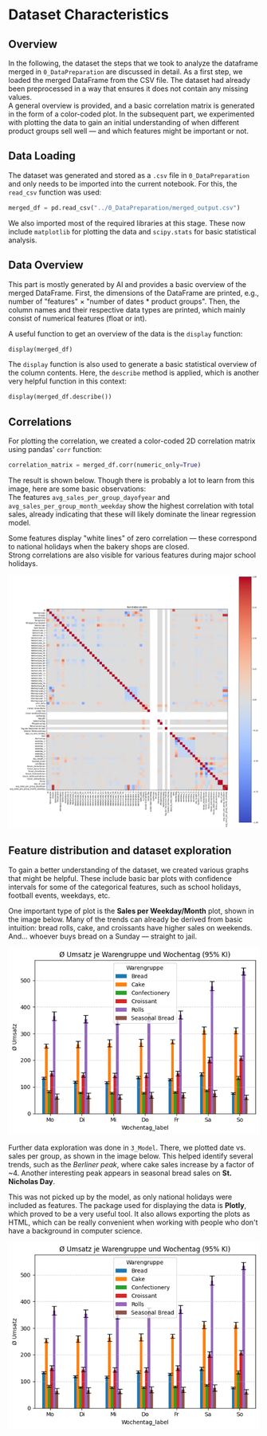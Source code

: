 # Dataset Characteristics

## Overview

In the following, the dataset the steps that we took to analyze the dataframe merged in `0_DataPreparation` are discussed in detail. As a first step, we loaded the merged DataFrame from the CSV file. The dataset had already been preprocessed in a way that ensures it does not contain any missing values.  
A general overview is provided, and a basic correlation matrix is generated in the form of a color-coded plot.
In the subsequent part, we experimented with plotting the data to gain an initial understanding of when different product groups sell well — and which features might be important or not.


## Data Loading

The dataset was generated and stored as a `.csv` file in `0_DataPreparation` and only needs to be imported into the current notebook. For this, the `read_csv` function was used:

```python
merged_df = pd.read_csv("../0_DataPreparation/merged_output.csv")
```

We also imported most of the required libraries at this stage. These now include `matplotlib` for plotting the data and `scipy.stats` for basic statistical analysis.

## Data Overview
This part is mostly generated by AI and provides a basic overview of the merged DataFrame. First, the dimensions of the DataFrame are printed, e.g., number of "features" × "number of dates * product groups". Then, the column names and their respective data types are printed, which mainly consist of numerical features (float or int).  

A useful function to get an overview of the data is the `display` function:

```python
display(merged_df)
```

The `display` function is also used to generate a basic statistical overview of the column contents. Here, the `describe` method is applied, which is another very helpful function in this context:

```python
display(merged_df.describe())
```


## Correlations

For plotting the correlation, we created a color-coded 2D correlation matrix using pandas' `corr` function:

```python
correlation_matrix = merged_df.corr(numeric_only=True)
```

The result is shown below. Though there is probably a lot to learn from this image, here are some basic observations:  
The features `avg_sales_per_group_dayofyear` and `avg_sales_per_group_month_weekday` show the highest correlation with total sales, already indicating that these will likely dominate the linear regression model.  

Some features display "white lines" of zero correlation — these correspond to national holidays when the bakery shops are closed.  
Strong correlations are also visible for various features during major school holidays.

![alt text](image.png)


## Feature distribution and dataset exploration

To gain a better understanding of the dataset, we created various graphs that might be helpful. These include basic bar plots with confidence intervals for some of the categorical features, such as school holidays, football events, weekdays, etc.

One important type of plot is the **Sales per Weekday/Month** plot, shown in the image below. Many of the trends can already be derived from basic intuition: bread rolls, cake, and croissants have higher sales on weekends. And... whoever buys bread on a Sunday — straight to jail.

![alt text](image-1.png)

Further data exploration was done in `3_Model`. There, we plotted date vs. sales per group, as shown in the image below. This helped identify several trends, such as the *Berliner peak*, where cake sales increase by a factor of ~4. Another interesting peak appears in seasonal bread sales on **St. Nicholas Day**.  

This was not picked up by the model, as only national holidays were included as features. The package used for displaying the data is **Plotly**, which proved to be a very useful tool. It also allows exporting the plots as HTML, which can be really convenient when working with people who don't have a background in computer science.

![alt text](image-2.png)
